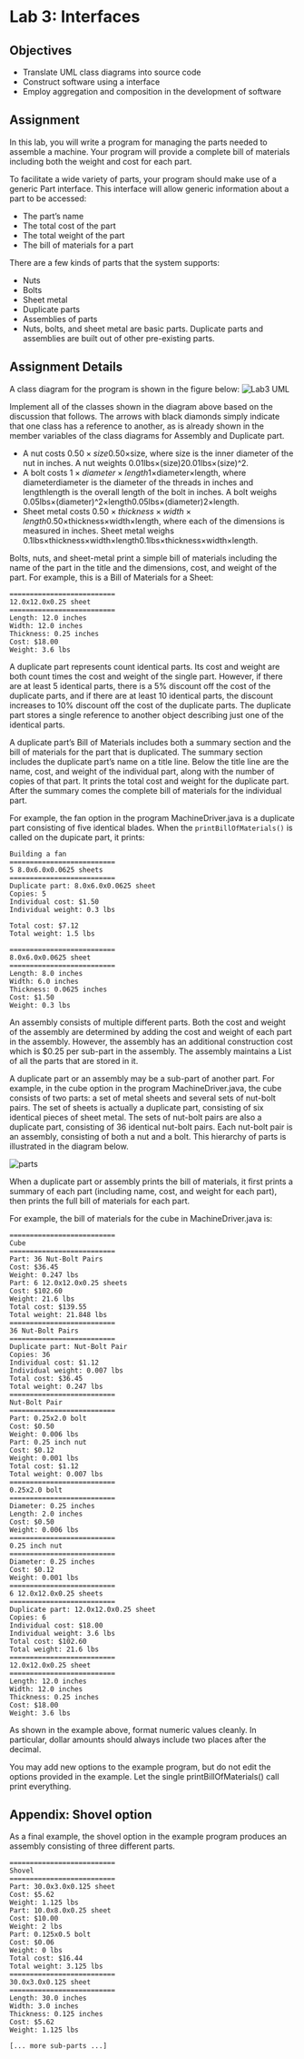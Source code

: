 # Lab 3: Interfaces

## Objectives
- Translate UML class diagrams into source code
- Construct software using a interface
- Employ aggregation and composition in the development of software

## Assignment
In this lab, you will write a program for managing the parts needed to assemble a machine. Your program will provide a complete bill of materials including both the weight and cost for each part.

To facilitate a wide variety of parts, your program should make use of a generic Part interface. This interface will allow generic information about a part to be accessed:

- The part’s name
- The total cost of the part
- The total weight of the part
- The bill of materials for a part

There are a few kinds of parts that the system supports:

- Nuts
- Bolts
- Sheet metal
- Duplicate parts
- Assemblies of parts
- Nuts, bolts, and sheet metal are basic parts. Duplicate parts and assemblies are built out of other pre-existing parts.

## Assignment Details
A class diagram for the program is shown in the figure below:
![Lab3 UML](http://msoe.us/taylor/se1021/parts.gif)

Implement all of the classes shown in the diagram above based on the discussion that follows. The arrows with black diamonds simply indicate that one class has a reference to another, as is already shown in the member variables of the class diagrams for Assembly and Duplicate part.

- A nut costs $0.50×size$0.50×size, where size is the inner diameter of the nut in inches. A nut weights 0.01lbs×(size)20.01lbs×(size)^2.
- A bolt costs $1×diameter×length$1×diameter×length, where diameterdiameter is the diameter of the threads in inches and lengthlength is the overall length of the bolt in inches. A bolt weighs 0.05lbs×(diameter)^2×length0.05lbs×(diameter)2×length.
- Sheet metal costs $0.50×thickness×width×length$0.50×thickness×width×length, where each of the dimensions is measured in inches. Sheet metal weighs 0.1lbs×thickness×width×length0.1lbs×thickness×width×length.

Bolts, nuts, and sheet-metal print a simple bill of materials including the name of the part in the title and the dimensions, cost, and weight of the part. For example, this is a Bill of Materials for a Sheet:

```
==========================
12.0x12.0x0.25 sheet
==========================
Length: 12.0 inches
Width: 12.0 inches
Thickness: 0.25 inches
Cost: $18.00
Weight: 3.6 lbs
```
A duplicate part represents count identical parts. Its cost and weight are both count times the cost and weight of the single part. However, if there are at least 5 identical parts, there is a 5% discount off the cost of the duplicate parts, and if there are at least 10 identical parts, the discount increases to 10% discount off the cost of the duplicate parts. The duplicate part stores a single reference to another object describing just one of the identical parts.

A duplicate part’s Bill of Materials includes both a summary section and the bill of materials for the part that is duplicated. The summary section includes the duplicate part’s name on a title line. Below the title line are the name, cost, and weight of the individual part, along with the number of copies of that part. It prints the total cost and weight for the duplicate part. After the summary comes the complete bill of materials for the individual part.

For example, the fan option in the program MachineDriver.java is a duplicate part consisting of five identical blades. When the ```printBillOfMaterials()``` is called on the dupicate part, it prints:

```
Building a fan
==========================
5 8.0x6.0x0.0625 sheets
==========================
Duplicate part: 8.0x6.0x0.0625 sheet
Copies: 5
Individual cost: $1.50
Individual weight: 0.3 lbs
 
Total cost: $7.12
Total weight: 1.5 lbs
 
==========================
8.0x6.0x0.0625 sheet
==========================
Length: 8.0 inches
Width: 6.0 inches
Thickness: 0.0625 inches
Cost: $1.50
Weight: 0.3 lbs
```

An assembly consists of multiple different parts. Both the cost and weight of the assembly are determined by adding the cost and weight of each part in the assembly. However, the assembly has an additional construction cost which is $0.25 per sub-part in the assembly. The assembly maintains a List of all the parts that are stored in it.

A duplicate part or an assembly may be a sub-part of another part. For example, in the cube option in the program MachineDriver.java, the cube consists of two parts: a set of metal sheets and several sets of nut-bolt pairs. The set of sheets is actually a duplicate part, consisting of six identical pieces of sheet metal. The sets of nut-bolt pairs are also a duplicate part, consisting of 36 identical nut-bolt pairs. Each nut-bolt pair is an assembly, consisting of both a nut and a bolt. This hierarchy of parts is illustrated in the diagram below.

![parts](http://msoe.us/taylor/se1021/partsHierarchy.png)

When a duplicate part or assembly prints the bill of materials, it first prints a summary of each part (including name, cost, and weight for each part), then prints the full bill of materials for each part.

For example, the bill of materials for the cube in MachineDriver.java is:

```
==========================
Cube
==========================
Part: 36 Nut-Bolt Pairs
Cost: $36.45
Weight: 0.247 lbs
Part: 6 12.0x12.0x0.25 sheets
Cost: $102.60
Weight: 21.6 lbs
Total cost: $139.55
Total weight: 21.848 lbs
==========================
36 Nut-Bolt Pairs
==========================
Duplicate part: Nut-Bolt Pair
Copies: 36
Individual cost: $1.12
Individual weight: 0.007 lbs
Total cost: $36.45
Total weight: 0.247 lbs
==========================
Nut-Bolt Pair
==========================
Part: 0.25x2.0 bolt
Cost: $0.50
Weight: 0.006 lbs
Part: 0.25 inch nut
Cost: $0.12
Weight: 0.001 lbs
Total cost: $1.12
Total weight: 0.007 lbs
==========================
0.25x2.0 bolt
==========================
Diameter: 0.25 inches
Length: 2.0 inches
Cost: $0.50
Weight: 0.006 lbs
==========================
0.25 inch nut
==========================
Diameter: 0.25 inches
Cost: $0.12
Weight: 0.001 lbs
==========================
6 12.0x12.0x0.25 sheets
==========================
Duplicate part: 12.0x12.0x0.25 sheet
Copies: 6
Individual cost: $18.00
Individual weight: 3.6 lbs
Total cost: $102.60
Total weight: 21.6 lbs
==========================
12.0x12.0x0.25 sheet
==========================
Length: 12.0 inches
Width: 12.0 inches
Thickness: 0.25 inches
Cost: $18.00
Weight: 3.6 lbs
```

As shown in the example above, format numeric values cleanly. In particular, dollar amounts should always include two places after the decimal.

You may add new options to the example program, but do not edit the options provided in the example. Let the single printBillOfMaterials() call print everything.

## Appendix: Shovel option
As a final example, the shovel option in the example program produces an assembly consisting of three different parts.

```
==========================
Shovel
==========================
Part: 30.0x3.0x0.125 sheet
Cost: $5.62
Weight: 1.125 lbs
Part: 10.0x8.0x0.25 sheet
Cost: $10.00
Weight: 2 lbs
Part: 0.125x0.5 bolt
Cost: $0.06
Weight: 0 lbs
Total cost: $16.44
Total weight: 3.125 lbs
==========================
30.0x3.0x0.125 sheet
==========================
Length: 30.0 inches
Width: 3.0 inches
Thickness: 0.125 inches
Cost: $5.62
Weight: 1.125 lbs

[... more sub-parts ...]
```